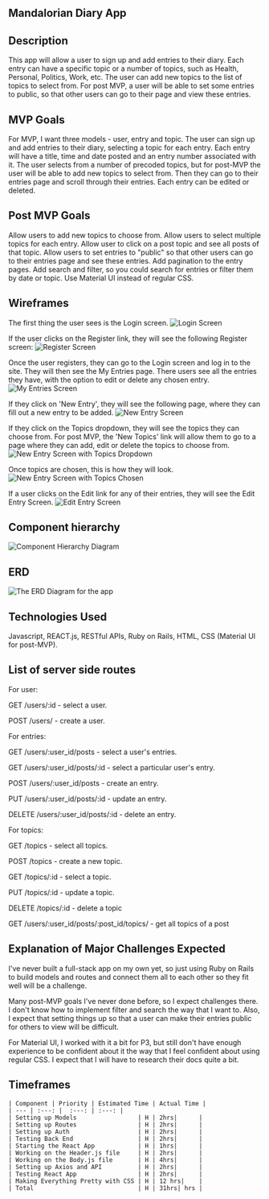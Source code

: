 ## Mandalorian Diary App

## Description

This app will allow a user to sign up and add entries to their diary. Each entry can have a specific topic or a number of topics, such as Health, Personal, Politics, Work, etc. The user can add new topics to the list of topics to select from. For post MVP, a user will be able to set some entries to public, so that other users can go to their page and view these entries.  

## MVP Goals

For MVP, I want three models - user, entry and topic. The user can sign up and add entries to their diary, selecting a topic for each entry. Each entry will have a title, time and date posted and an entry number associated with it. The user selects from a number of precoded topics, but for post-MVP the user will be able to add new topics to select from. Then they can go to their entries page and scroll through their entries. Each entry can be edited or deleted.

## Post MVP Goals

Allow users to add new topics to choose from.
Allow users to select multiple topics for each entry.
Allow user to click on a post topic and see all posts of that topic.
Allow users to set entries to "public" so that other users can go to their entries page and see these entries. 
Add pagination to the entry pages. 
Add search and filter, so you could search for entries or filter them by date or topic.
Use Material UI instead of regular CSS.

## Wireframes

The first thing the user sees is the Login screen.
![Login Screen](https://i.imgur.com/YSyZiKf.png)

If the user clicks on the Register link, they will see the following Register screen:
![Register Screen](https://i.imgur.com/msL5TwG.png)

Once the user registers, they can go to the Login screen and log in to the site. They will then see the My Entries page. There users see all the entries they have, with the option to edit or delete any chosen entry.
![My Entries Screen](https://i.imgur.com/ZplW243.png)

If they click on 'New Entry', they will see the following page, where they can fill out a new entry to be added. 
![New Entry Screen](https://i.imgur.com/AjpndVd.png)

If they click on the Topics dropdown, they will see the topics they can choose from. For post MVP, the 'New Topics' link will allow them to go to a page where they can add, edit or delete the topics to choose from.
![New Entry Screen with Topics Dropdown](https://i.imgur.com/tlHQwBJ.png)

Once topics are chosen, this is how they will look.
![New Entry Screen with Topics Chosen](https://i.imgur.com/6PKDzbC.png)

If a user clicks on the Edit link for any of their entries, they will see the Edit Entry Screen.
![Edit Entry Screen](https://i.imgur.com/jKl7AU4.png)

## Component hierarchy

![Component Hierarchy Diagram](https://i.imgur.com/L0VHvfH.jpg)

## ERD

![The ERD Diagram for the app](https://i.imgur.com/kuXtXuL.png)

## Technologies Used

Javascript, REACT.js, RESTful APIs, Ruby on Rails, HTML, CSS (Material UI for post-MVP).

## List of server side routes

For user:

GET /users/:id - select a user.

POST /users/ - create a user.

For entries:

GET /users/:user_id/posts - select a user's entries.

GET /users/:user_id/posts/:id - select a particular user's entry.

POST /users/:user_id/posts - create an entry.

PUT /users/:user_id/posts/:id - update an entry.

DELETE /users/:user_id/posts/:id - delete an entry.

For topics: 

GET /topics - select all topics.

POST /topics - create a new topic.

GET /topics/:id - select a topic.

PUT /topics/:id - update a topic.

DELETE /topics/:id - delete a topic

GET /users/:user_id/posts/:post_id/topics/ - get all topics of a post

## Explanation of Major Challenges Expected

I've never built a full-stack app on my own yet, so just using Ruby on Rails to build models and routes and connect them all to each other so they fit well will be a challenge.

Many post-MVP goals I've never done before, so I expect challenges there. I don't know how to implement filter and search the way that I want to. Also, I expect that setting things up so that a user can make their entries public for others to view will be difficult. 

For Material UI, I worked with it a bit for P3, but still don't have enough experience to be confident about it the way that I feel confident about using regular CSS. I expect that I will have to research their docs quite a bit. 

## Timeframes

	| Component | Priority | Estimated Time | Actual Time |
	| --- | :---: |  :---: | :---: | 
	| Setting up Models                 | H | 2hrs|      |
	| Setting up Routes                 | H | 2hrs|      |
	| Setting up Auth                   | H | 2hrs|      |
	| Testing Back End                  | H | 2hrs|      |
	| Starting the React App            | H | 1hrs|      | 
	| Working on the Header.js file     | H | 2hrs|      |
	| Working on the Body.js file       | H | 4hrs|      |
	| Setting up Axios and API          | H | 2hrs|      |
	| Testing React App                 | H | 2hrs|      |
	| Making Everything Pretty with CSS | H | 12 hrs|    |
	| Total                             | H | 31hrs| hrs | 
	 
